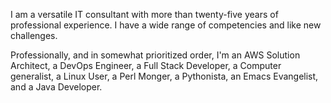 I am a versatile IT consultant with more than twenty-five years of professional experience. I have a wide range of competencies and like new challenges.

Professionally, and in somewhat prioritized order, I'm an AWS Solution Architect, a DevOps Engineer, a Full Stack Developer, a Computer generalist, a Linux User, a Perl Monger, a Pythonista, an Emacs Evangelist, and a Java Developer.
